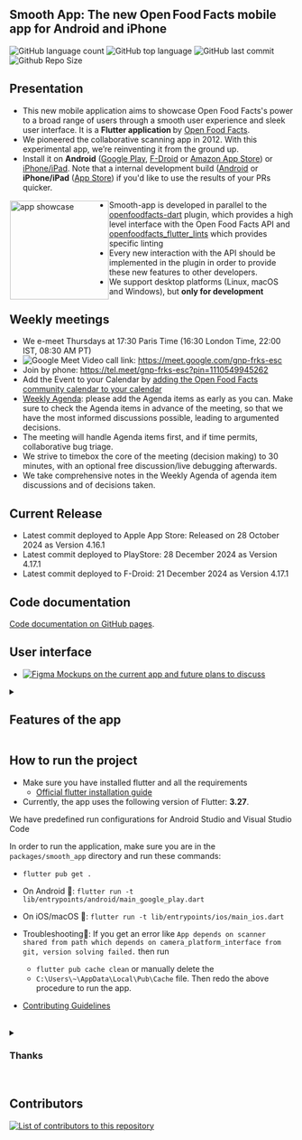 ## Smooth App: The new Open Food Facts mobile app for Android and iPhone

![GitHub language count](https://img.shields.io/github/languages/count/openfoodfacts/smooth-app)
![GitHub top language](https://img.shields.io/github/languages/top/openfoodfacts/smooth-app)
![GitHub last commit](https://img.shields.io/github/last-commit/openfoodfacts/smooth-app)
![Github Repo Size](https://img.shields.io/github/repo-size/openfoodfacts/smooth-app)

## Presentation

- This new mobile application aims to showcase Open Food Facts's power to a broad range of users through a smooth user experience and sleek user interface. It is a <b> Flutter application </b> by [Open Food Facts](https://github.com/openfoodfacts).
- We pioneered the collaborative scanning app in 2012. With this experimental app, we’re reinventing it from the ground up.
- Install it on **Android** ([Google Play](https://play.google.com/store/apps/details?id=org.openfoodfacts.scanner), [F-Droid](https://f-droid.org/fr/packages/openfoodfacts.github.scrachx.openfood/) or [Amazon App Store](https://www.amazon.com/Open-Food-Facts-food-Nutriscore/dp/B00U49IVIU)) or [iPhone/iPad](https://apps.apple.com/app/open-food-facts/id588797948). Note that a internal development build ([Android](https://play.google.com/apps/internaltest/4699092342921529278) or **iPhone/iPad** ([App Store](https://testflight.apple.com/join/c2tiBHgd)) if you'd like to use the results of your PRs quicker.

<img alt="app showcase" height='175' src="https://user-images.githubusercontent.com/1689815/168430524-3adc923a-1ce3-4233-9af5-02e9d49a76ca.png" align="left" hspace="1" vspace="1">

- Smooth-app is developed in parallel to the [openfoodfacts-dart](https://github.com/openfoodfacts/openfoodfacts-dart) plugin, which provides a high level interface with the Open Food Facts API and [openfoodfacts_flutter_lints](https://github.com/openfoodfacts/openfoodfacts_flutter_lints) which provides specific linting
- Every new interaction with the API should be implemented in the plugin in order to provide these new features to other developers.
- We support desktop platforms (Linux, macOS and Windows), but **only for development**

## Weekly meetings

- We e-meet Thursdays at 17:30 Paris Time (16:30 London Time, 22:00 IST, 08:30 AM PT)
- ![Google Meet](https://img.shields.io/badge/Google%20Meet-00897B?logo=google-meet&logoColor=white) Video call link: <https://meet.google.com/gnp-frks-esc>
- Join by phone: <https://tel.meet/gnp-frks-esc?pin=1110549945262>
- Add the Event to your Calendar by [adding the Open Food Facts community calendar to your calendar](https://wiki.openfoodfacts.org/Events)
- [Weekly Agenda](https://docs.google.com/document/d/1MGQqMV7M4JTjFcRsiRvMZ8bnmd9vJWdSyRR3wJHUBMk/edit): please add the Agenda items as early as you can. Make sure to check the Agenda items in advance of the meeting, so that we have the most informed discussions possible, leading to argumented decisions.
- The meeting will handle Agenda items first, and if time permits, collaborative bug triage.
- We strive to timebox the core of the meeting (decision making) to 30 minutes, with an optional free discussion/live debugging afterwards.
- We take comprehensive notes in the Weekly Agenda of agenda item discussions and of decisions taken.

## Current Release

- Latest commit deployed to Apple App Store: Released on 28 October 2024 as Version 4.16.1
- Latest commit deployed to PlayStore: 28 December 2024 as Version 4.17.1
- Latest commit deployed to F-Droid: 21 December 2024 as Version 4.17.1

## Code documentation

[Code documentation on GitHub pages](https://openfoodfacts.github.io/smooth-app/).

## User interface

- [![Figma](https://img.shields.io/badge/figma-%23F24E1E.svg?logo=figma&logoColor=white) Mockups on the current app and future plans to discuss](https://www.figma.com/file/nFMjewFAOa8c4ahtob7CAB/Mobile-App-Design-(Quentin)?node-id=0%3A1&t=SrBuT7gBdhapUerx-0)

<details><summary><h2>Features of the app</h2></summary>

## Features

Full list of features on the wiki: https://wiki.openfoodfacts.org/Mobile_App/Features

- a scan that truly matches who you are (Green: the product matches your criteria, Red: there is a problem, Gray: Help us answer you by photographing the products)
- a product page that's knowledgeable, building on the vast amount of food facts we collect collaboratively, and other sources of knowledge, to help you make better food decisions

## You can

- scan and compare in 15 seconds the 3 brands of tomato sauces left on the shelf, on your terms.
- get a tailored comparison of any food category
- set your preferences without ruining your privacy

## Criteria you can pick

- Environment: Eco-Score
- Health: Additives & Ultra processed foods, Salt, Allergens, Nutri-Score

</details>

## How to run the project

- Make sure you have installed flutter and all the requirements
  - [Official flutter installation guide](https://docs.flutter.dev/get-started/install)
- Currently, the app uses the following version of Flutter: **3.27**.


We have predefined run configurations for Android Studio and Visual Studio Code

In order to run the application, make sure you are in the `packages/smooth_app` directory and run these commands:

- `flutter pub get .`

- On Android 🤖: `flutter run -t lib/entrypoints/android/main_google_play.dart`

- On iOS/macOS 🍎: `flutter run -t lib/entrypoints/ios/main_ios.dart`

- Troubleshooting🚀: If you get an error like `App depends on scanner shared from path which depends on camera_platform_interface from git, version solving failed.`  then run
  - `flutter pub cache clean` or manually delete  the  
  - `C:\Users\~\AppData\Local\Pub\Cache`  file.
 Then redo the above procedure to run the app.

- [Contributing Guidelines](https://github.com/openfoodfacts/smooth-app/blob/develop/CONTRIBUTING.md)

<br>

<details><summary><h3>Thanks</h3></summary>
The app was initially created by Primael. The new Open Food Facts app (smooth_app) was then made possible thanks to an initial grant by the Mozilla Foundation in February 2020, after Pierre pitched them the idea at FOSDEM. A HUGE THANKS 🧡
In addition to the core role of the community, we also had the support from several Google.org fellows and a ShareIt fellow that helped us eventually release the app in June 2022.
</details>
<br>

## Contributors

<a href="https://github.com/openfoodfacts/smooth-app/graphs/contributors">
  <img alt="List of contributors to this repository" src="https://contrib.rocks/image?repo=openfoodfacts/smooth-app" />
</a>
